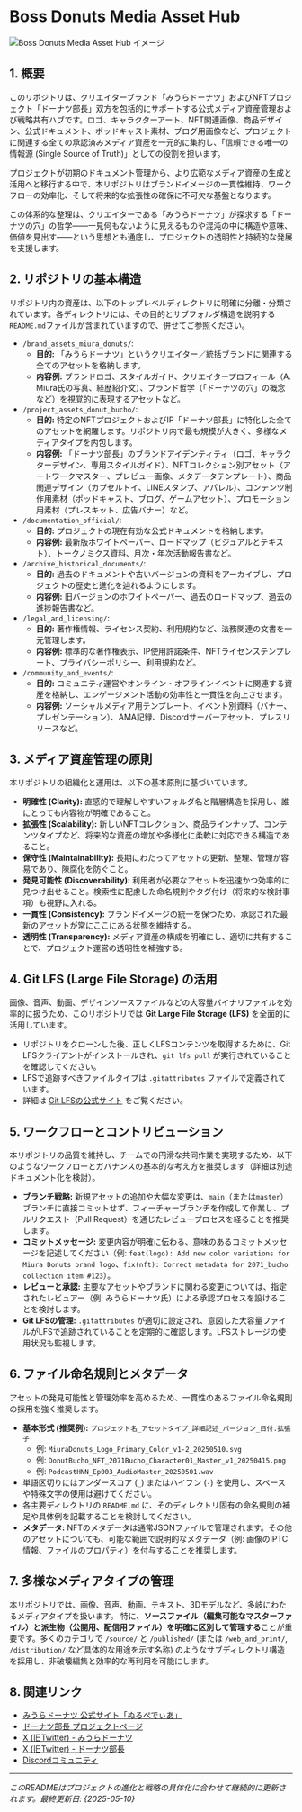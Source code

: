 # Boss Donuts Media Asset Hub

![Boss Donuts Media Asset Hub イメージ](https://miuradonuts.com/git/git_image.png)

## 1. 概要

このリポジトリは、クリエイターブランド「みうらドーナツ」およびNFTプロジェクト「ドーナツ部長」双方を包括的にサポートする公式メディア資産管理および戦略共有ハブです。ロゴ、キャラクターアート、NFT関連画像、商品デザイン、公式ドキュメント、ポッドキャスト素材、ブログ用画像など、プロジェクトに関連する全ての承認済みメディア資産を一元的に集約し、「信頼できる唯一の情報源 (Single Source of Truth)」としての役割を担います。

プロジェクトが初期のドキュメント管理から、より広範なメディア資産の生成と活用へと移行する中で、本リポジトリはブランドイメージの一貫性維持、ワークフローの効率化、そして将来的な拡張性の確保に不可欠な基盤となります。

この体系的な整理は、クリエイターである「みうらドーナツ」が探求する「ドーナツの穴」の哲学――一見何もないように見えるものや混沌の中に構造や意味、価値を見出す――という思想とも通底し、プロジェクトの透明性と持続的な発展を支援します。

## 2. リポジトリの基本構造

リポジトリ内の資産は、以下のトップレベルディレクトリに明確に分離・分類されています。各ディレクトリには、その目的とサブフォルダ構造を説明する`README.md`ファイルが含まれていますので、併せてご参照ください。

* `/brand_assets_miura_donuts/`:
    * **目的:** 「みうらドーナツ」というクリエイター／統括ブランドに関連する全てのアセットを格納します。
    * **内容例:** ブランドロゴ、スタイルガイド、クリエイタープロフィール（A. Miura氏の写真、経歴紹介文）、ブランド哲学（「ドーナツの穴」の概念など）を視覚的に表現するアセットなど。
* `/project_assets_donut_bucho/`:
    * **目的:** 特定のNFTプロジェクトおよびIP「ドーナツ部長」に特化した全てのアセットを網羅します。リポジトリ内で最も規模が大きく、多様なメディアタイプを内包します。
    * **内容例:** 「ドーナツ部長」のブランドアイデンティティ（ロゴ、キャラクターデザイン、専用スタイルガイド）、NFTコレクション別アセット（アートワークマスター、プレビュー画像、メタデータテンプレート）、商品関連デザイン（カプセルトイ、LINEスタンプ、アパレル）、コンテンツ制作用素材（ポッドキャスト、ブログ、ゲームアセット）、プロモーション用素材（プレスキット、広告バナー）など。
* `/documentation_official/`:
    * **目的:** プロジェクトの現在有効な公式ドキュメントを格納します。
    * **内容例:** 最新版ホワイトペーパー、ロードマップ（ビジュアルとテキスト）、トークノミクス資料、月次・年次活動報告書など。
* `/archive_historical_documents/`:
    * **目的:** 過去のドキュメントや古いバージョンの資料をアーカイブし、プロジェクトの歴史と進化を辿れるようにします。
    * **内容例:** 旧バージョンのホワイトペーパー、過去のロードマップ、過去の進捗報告書など。
* `/legal_and_licensing/`:
    * **目的:** 著作権情報、ライセンス契約、利用規約など、法務関連の文書を一元管理します。
    * **内容例:** 標準的な著作権表示、IP使用許諾条件、NFTライセンステンプレート、プライバシーポリシー、利用規約など。
* `/community_and_events/`:
    * **目的:** コミュニティ運営やオンライン・オフラインイベントに関連する資産を格納し、エンゲージメント活動の効率性と一貫性を向上させます。
    * **内容例:** ソーシャルメディア用テンプレート、イベント別資料（バナー、プレゼンテーション）、AMA記録、Discordサーバーアセット、プレスリリースなど。

## 3. メディア資産管理の原則

本リポジトリの組織化と運用は、以下の基本原則に基づいています。

* **明確性 (Clarity):** 直感的で理解しやすいフォルダ名と階層構造を採用し、誰にとっても内容物が明確であること。
* **拡張性 (Scalability):** 新しいNFTコレクション、商品ラインナップ、コンテンツタイプなど、将来的な資産の増加や多様化に柔軟に対応できる構造であること。
* **保守性 (Maintainability):** 長期にわたってアセットの更新、整理、管理が容易であり、陳腐化を防ぐこと。
* **発見可能性 (Discoverability):** 利用者が必要なアセットを迅速かつ効率的に見つけ出せること。検索性に配慮した命名規則やタグ付け（将来的な検討事項）も視野に入れる。
* **一貫性 (Consistency):** ブランドイメージの統一を保つため、承認された最新のアセットが常にここにある状態を維持する。
* **透明性 (Transparency):** メディア資産の構成を明確にし、適切に共有することで、プロジェクト運営の透明性を補強する。

## 4. Git LFS (Large File Storage) の活用

画像、音声、動画、デザインソースファイルなどの大容量バイナリファイルを効率的に扱うため、このリポジトリでは **Git Large File Storage (LFS)** を全面的に活用しています。

* リポジトリをクローンした後、正しくLFSコンテンツを取得するために、Git LFSクライアントがインストールされ、`git lfs pull` が実行されていることを確認してください。
* LFSで追跡すべきファイルタイプは `.gitattributes` ファイルで定義されています。
* 詳細は [Git LFSの公式サイト](https://git-lfs.com/) をご覧ください。

## 5. ワークフローとコントリビューション

本リポジトリの品質を維持し、チームでの円滑な共同作業を実現するため、以下のようなワークフローとガバナンスの基本的な考え方を推奨します（詳細は別途ドキュメント化を検討）。

* **ブランチ戦略:** 新規アセットの追加や大幅な変更は、`main`（または`master`）ブランチに直接コミットせず、フィーチャーブランチを作成して作業し、プルリクエスト（Pull Request）を通じたレビュープロセスを経ることを推奨します。
* **コミットメッセージ:** 変更内容が明確に伝わる、意味のあるコミットメッセージを記述してください（例: `feat(logo): Add new color variations for Miura Donuts brand logo`、`fix(nft): Correct metadata for 2071_bucho collection item #123`）。
* **レビューと承認:** 主要なアセットやブランドに関わる変更については、指定されたレビュアー（例: みうらドーナツ氏）による承認プロセスを設けることを検討します。
* **Git LFSの管理:** `.gitattributes` が適切に設定され、意図した大容量ファイルがLFSで追跡されていることを定期的に確認します。LFSストレージの使用状況も監視します。

## 6. ファイル命名規則とメタデータ

アセットの発見可能性と管理効率を高めるため、一貫性のあるファイル命名規則の採用を強く推奨します。

* **基本形式 (推奨例):** `プロジェクト名_アセットタイプ_詳細記述_バージョン_日付.拡張子`
    * 例: `MiuraDonuts_Logo_Primary_Color_v1-2_20250510.svg`
    * 例: `DonutBucho_NFT_2071Bucho_Character01_Master_v1_20250415.png`
    * 例: `PodcastHNN_Ep003_AudioMaster_20250501.wav`
* 単語区切りにはアンダースコア (`_`) またはハイフン (`-`) を使用し、スペースや特殊文字の使用は避けてください。
* 各主要ディレクトリの `README.md` に、そのディレクトリ固有の命名規則の補足や具体例を記載することを検討してください。
* **メタデータ:** NFTのメタデータは通常JSONファイルで管理されます。その他のアセットについても、可能な範囲で説明的なメタデータ（例: 画像のIPTC情報、ファイルのプロパティ）を付与することを推奨します。

## 7. 多様なメディアタイプの管理

本リポジトリでは、画像、音声、動画、テキスト、3Dモデルなど、多岐にわたるメディアタイプを扱います。
特に、**ソースファイル（編集可能なマスターファイル）と派生物（公開用、配信用ファイル）を明確に区別して管理する**ことが重要です。多くのカテゴリで `/source/` と `/published/` (または `/web_and_print/`, `/distribution/` など具体的な用途を示す名称) のようなサブディレクトリ構造を採用し、非破壊編集と効率的な再利用を可能にします。

## 8. 関連リンク

* [みうらドーナツ 公式サイト「ぬるぺでぃあ」](https://miuradonuts.com/)
* [ドーナツ部長 プロジェクトページ](https://opensea.io/collection/wearable-donuts)
* [X (旧Twitter) - みうらドーナツ](https://x.com/WinstonDreamer)
* [X (旧Twitter) - ドーナツ部長](https://x.com/BossDonuts222)
* [Discordコミュニティ](https://discord.gg/hRVDCj2ZQg)

---
*このREADMEはプロジェクトの進化と戦略の具体化に合わせて継続的に更新されます。最終更新日: {2025-05-10}*

